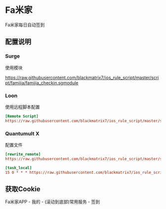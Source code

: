 # Fa米家

Fa米家每日自动签到

## 配置说明

### Surge

使用模块

https://raw.githubusercontent.com/blackmatrix7/ios_rule_script/master/script/famijia/famijia_checkin.sgmodule

### Loon

使用远程脚本配置

```ini
[Remote Script]
https://raw.githubusercontent.com/blackmatrix7/ios_rule_script/master/script/famijia/famijia_checkin.lnscript, tag=Fa米家_每日签到, enabled=true
```

### Quantumult X

配置文件

```ini
[rewrite_remote]
https://raw.githubusercontent.com/blackmatrix7/ios_rule_script/master/script/famijia/famijia_checkin.qxrewrite, tag=Fa米家_获取Cookie, enabled=true

[task_local]
15 0 * * * https://raw.githubusercontent.com/blackmatrix7/ios_rule_script/master/script/famijia/famijia_checkin.js, tag=Fa米家_每日签到, enabled=true
```

## 获取Cookie

Fa米家APP - 我的 - (滚动到底部)常用服务 -  签到